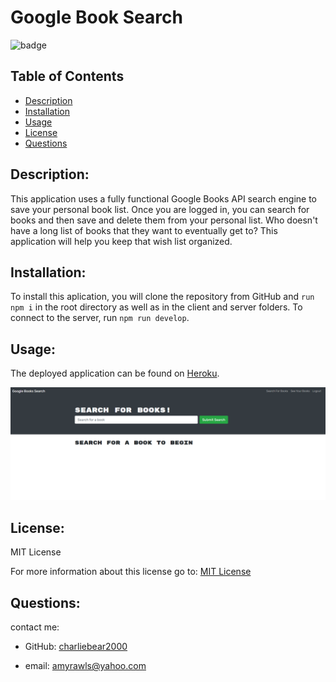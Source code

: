 # Google Book Search

![badge](https://img.shields.io/badge/License-MIT-yellow.svg)

## Table of Contents
- [Description](#description)
- [Installation](#installation)
- [Usage](#usage)
- [License](#license)
- [Questions](#questions)

## Description:

This application uses a fully functional Google Books API search engine to save your personal book list. Once you are logged in, you can search for books and then save and delete them from your personal list. Who doesn't have a long list of books that they want to eventually get to? This application will help you keep that wish list organized.


## Installation:

To install this aplication, you will clone the repository from GitHub and `run npm i` in the root directory as well as in the client and server folders. To connect to the server, run `npm run develop`. 

## Usage:

The deployed application can be found on [Heroku](https://radiant-depths-46087.herokuapp.com/).

![Website Screenshot](https://github.com/charliebear2000/book-search-engine/blob/main/website-screenshot.png)

## License:

MIT License

For more information about this license go to: [MIT License](https://choosealicense.com/licenses/mit//gpl-3.0/)

## Questions:

contact me:

- GitHub: [charliebear2000](https://github.com/charliebear2000)

- email: amyrawls@yahoo.com

